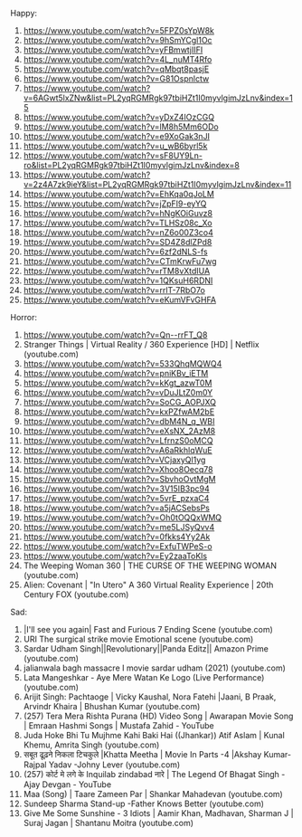 Happy:
1. https://www.youtube.com/watch?v=5FPZ0sYpW8k
2. https://www.youtube.com/watch?v=9hSmYCgl1Oc
3. https://www.youtube.com/watch?v=yFBmwtjIIFI
4. https://www.youtube.com/watch?v=4L_nuMT4Rfo
5. https://www.youtube.com/watch?v=qMbqt8pasjE
6. https://www.youtube.com/watch?v=G81Ospnlctw
7. https://www.youtube.com/watch?v=6AGwt5lxZNw&list=PL2yqRGMRgk97tbiHZt1I0myvlgimJzLnv&index=15
8. https://www.youtube.com/watch?v=yDxZ4IOzCGQ
9. https://www.youtube.com/watch?v=lM8h5Mm6ODo
10. https://www.youtube.com/watch?v=e9XoGak3nJI
11. https://www.youtube.com/watch?v=u_wB6byrl5k
12. https://www.youtube.com/watch?v=sF8UY9Ln-ro&list=PL2yqRGMRgk97tbiHZt1I0myvlgimJzLnv&index=8
13. https://www.youtube.com/watch?v=2z4A7zk9ieY&list=PL2yqRGMRgk97tbiHZt1I0myvlgimJzLnv&index=11
14. https://www.youtube.com/watch?v=EhKqa0qJoLM
15. https://www.youtube.com/watch?v=jZpFI9-eyYQ
16. https://www.youtube.com/watch?v=hNgKOiGuvz8
17. https://www.youtube.com/watch?v=TLHSz08c_Xo
18. https://www.youtube.com/watch?v=nZ6o00Z3co4
19. https://www.youtube.com/watch?v=SD4Z8dlZPd8
20. https://www.youtube.com/watch?v=6zf2dNLS-fs
21. https://www.youtube.com/watch?v=CTmKrwFu7wg
22. https://www.youtube.com/watch?v=rTM8vXtdIUA
23. https://www.youtube.com/watch?v=1QKsuH6RDNI
24. https://www.youtube.com/watch?v=rrlT-7RbO7o
25. https://www.youtube.com/watch?v=eKumVFvGHFA


Horror:
1. https://www.youtube.com/watch?v=Qn--rrFT_Q8
2. Stranger Things | Virtual Reality / 360 Experience [HD] | Netflix (youtube.com)
3. https://www.youtube.com/watch?v=533QhqMQWQ4
4. https://www.youtube.com/watch?v=pniKBv_iETM
5. https://www.youtube.com/watch?v=kKgt_azwT0M
6. https://www.youtube.com/watch?v=vDuJLtZ0m0Y
7. https://www.youtube.com/watch?v=SoCG_AOPJXQ
8. https://www.youtube.com/watch?v=kxPZfwAM2bE
9. https://www.youtube.com/watch?v=dbM4N_q_WBI
10. https://www.youtube.com/watch?v=eXsNX_2AzM8
11. https://www.youtube.com/watch?v=LfrnzS0oMCQ
12. https://www.youtube.com/watch?v=A6aRkhlqWuE
13. https://www.youtube.com/watch?v=VCjaxyQl1yg
14. https://www.youtube.com/watch?v=Xhoo8Oecq78
15. https://www.youtube.com/watch?v=SbvhoOvtMgM
16. https://www.youtube.com/watch?v=3V15IB3pc94
17. https://www.youtube.com/watch?v=5vrE_pzxaC4
18. https://www.youtube.com/watch?v=a5jACSebsPs
19. https://www.youtube.com/watch?v=Oh0tOQQxWMQ
20. https://www.youtube.com/watch?v=me5LJSyQvv4
21. https://www.youtube.com/watch?v=0fkks4Yy2Ak
22. https://www.youtube.com/watch?v=ExfuTWPeS-o
23. https://www.youtube.com/watch?v=Ey2zaaToKls
24. The Weeping Woman 360 | THE CURSE OF THE WEEPING WOMAN (youtube.com)
25. Alien: Covenant | "In Utero" A 360 Virtual Reality Experience | 20th Century FOX (youtube.com)


Sad:


1. |I'll see you again| Fast and Furious 7 Ending Scene (youtube.com)
2. URI The surgical strike movie Emotional scene (youtube.com)
3. Sardar Udham Singh||Revolutionary||Panda Editz|| Amazon Prime (youtube.com)
4. jalianwala bagh massacre I movie sardar udham (2021) (youtube.com)
5. Lata Mangeshkar - Aye Mere Watan Ke Logo (Live Performance) (youtube.com)
6. Arijit Singh: Pachtaoge | Vicky Kaushal, Nora Fatehi |Jaani, B Praak, Arvindr Khaira | Bhushan Kumar (youtube.com)
7. (257) Tera Mera Rishta Purana (HD) Video Song | Awarapan Movie Song | Emraan Hashmi Songs | Mustafa Zahid - YouTube
8. Juda Hoke Bhi Tu Mujhme Kahi Baki Hai ((Jhankar)) Atif Aslam | Kunal Khemu, Amrita Singh (youtube.com)
9. सबूत ढूढ़ने निकला टिचकुले |Khatta Meetha | Movie In Parts -4 |Akshay Kumar-Rajpal Yadav -Johny Lever (youtube.com)
10. (257) कोर्ट मे लगे के Inquilab zindabad नारे | The Legend Of Bhagat Singh - Ajay Devgan - YouTube
11. Maa (Song) | Taare Zameen Par | Shankar Mahadevan (youtube.com)
12. Sundeep Sharma Stand-up -Father Knows Better (youtube.com)
13. Give Me Some Sunshine - 3 Idiots | Aamir Khan, Madhavan, Sharman J | Suraj Jagan | Shantanu Moitra (youtube.com)
